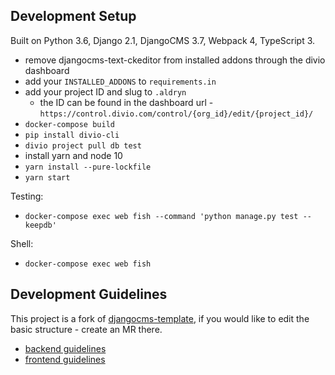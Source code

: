 Development Setup
-------------------------------------------------------------------------------
Built on Python 3.6, Django 2.1, DjangoCMS 3.7, Webpack 4, TypeScript 3.

- remove djangocms-text-ckeditor from installed addons through the divio dashboard
- add your `INSTALLED_ADDONS` to `requirements.in`
- add your project ID and slug to `.aldryn`
    - the ID can be found in the dashboard url - `https://control.divio.com/control/{org_id}/edit/{project_id}/`
- `docker-compose build`
- `pip install divio-cli`
- `divio project pull db test`
- install yarn and node 10
- `yarn install --pure-lockfile`
- `yarn start`

Testing:
- `docker-compose exec web fish --command 'python manage.py test --keepdb'`

Shell:
- `docker-compose exec web fish`


Development Guidelines
-------------------------------------------------------------------------------
This project is a fork of [djangocms-template](https://gitlab.com/what-digital/djangocms-template/), if you would like to edit the basic structure - create an MR there.

- [backend guidelines](/docs/readme/backend.md)
- [frontend guidelines](/docs/readme/frontend.md)

